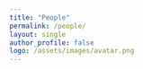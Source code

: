 ```yaml
---
title: "People"
permalink: /people/
layout: single
author_profile: false
logo: /assets/images/avatar.png
---
```

